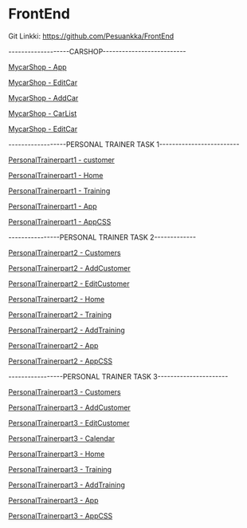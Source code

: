 # FrontEnd


Git Linkki: https://github.com/Pesuankka/FrontEnd


-------------------CARSHOP--------------------------

[MycarShop - App](/carshop/src/App.js)

[MycarShop - EditCar](/carshop/src/App.css)

[MycarShop - AddCar](/carshop/src/components/AddCar.js)

[MycarShop - CarList](/carshop/src/components/CarList.js)

[MycarShop - EditCar](/carshop/src/components/EditCar.js)


------------------PERSONAL TRAINER TASK 1-------------------------

[PersonalTrainerpart1 - customer](/personaltrainer/src/components/customers.js)

[PersonalTrainerpart1 - Home](/personaltrainer/src/components/home.js)

[PersonalTrainerpart1 - Training](/personaltrainer/src/components/training.js)

[PersonalTrainerpart1 - App](/personaltrainer/src/App.js)

[PersonalTrainerpart1 - AppCSS](/personaltrainer/src/App.css)

----------------PERSONAL TRAINER TASK 2-------------

[PersonalTrainerpart2 - Customers](/personaltrainerPart2/src/components/Customers.js)

[PersonalTrainerpart2 - AddCustomer](/personaltrainerPart2/src/components/AddCustomer.js)

[PersonalTrainerpart2 - EditCustomer](/personaltrainerPart2/src/components/EditCustomer.js)

[PersonalTrainerpart2 - Home](/personaltrainerPart2/src/components/Home.js)

[PersonalTrainerpart2 - Training](/personaltrainerPart2/src/components/Training.js)

[PersonalTrainerpart2 - AddTraining](/personaltrainerPart2/src/components/AddTraining.js)

[PersonalTrainerpart2 - App](/personaltrainerPart2/src/App.js)

[PersonalTrainerpart2 - AppCSS](/personaltrainerPart2/src/App.css)

-----------------PERSONAL TRAINER TASK 3----------------------

[PersonalTrainerpart3 - Customers](/personaltrainerPart3/src/components/Customers.js)

[PersonalTrainerpart3 - AddCustomer](/personaltrainerPart3/src/components/AddCustomer.js)

[PersonalTrainerpart3 - EditCustomer](/personaltrainerPart3/src/components/EditCustomer.js)

[PersonalTrainerpart3 - Calendar](/personaltrainerPart3/src/components/Calendar.js)

[PersonalTrainerpart3 - Home](/personaltrainerPart3/src/components/Home.js)

[PersonalTrainerpart3 - Training](/personaltrainerPart3/src/components/Training.js)

[PersonalTrainerpart3 - AddTraining](/personaltrainerPart3/src/components/AddTraining.js)

[PersonalTrainerpart3 - App](/personaltrainerPart3/src/App.js)

[PersonalTrainerpart3 - AppCSS](/personaltrainerPart3/src/App.css)



